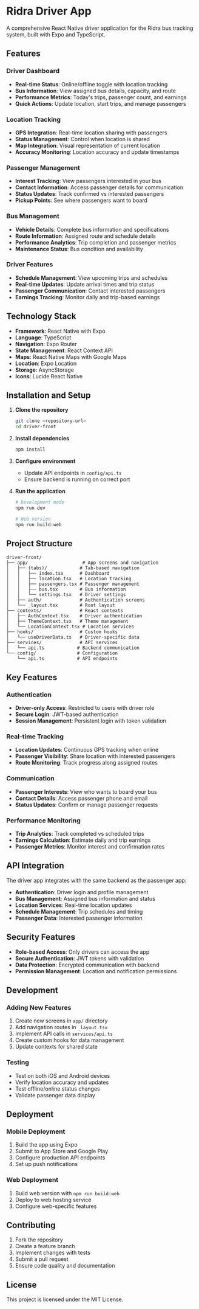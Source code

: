 # Ridra Driver App

A comprehensive React Native driver application for the Ridra bus tracking system, built with Expo and TypeScript.

## Features

### Driver Dashboard
- **Real-time Status**: Online/offline toggle with location tracking
- **Bus Information**: View assigned bus details, capacity, and route
- **Performance Metrics**: Today's trips, passenger count, and earnings
- **Quick Actions**: Update location, start trips, and manage passengers

### Location Tracking
- **GPS Integration**: Real-time location sharing with passengers
- **Status Management**: Control when location is shared
- **Map Integration**: Visual representation of current location
- **Accuracy Monitoring**: Location accuracy and update timestamps

### Passenger Management
- **Interest Tracking**: View passengers interested in your bus
- **Contact Information**: Access passenger details for communication
- **Status Updates**: Track confirmed vs interested passengers
- **Pickup Points**: See where passengers want to board

### Bus Management
- **Vehicle Details**: Complete bus information and specifications
- **Route Information**: Assigned route and schedule details
- **Performance Analytics**: Trip completion and passenger metrics
- **Maintenance Status**: Bus condition and availability

### Driver Features
- **Schedule Management**: View upcoming trips and schedules
- **Real-time Updates**: Update arrival times and trip status
- **Passenger Communication**: Contact interested passengers
- **Earnings Tracking**: Monitor daily and trip-based earnings

## Technology Stack

- **Framework**: React Native with Expo
- **Language**: TypeScript
- **Navigation**: Expo Router
- **State Management**: React Context API
- **Maps**: React Native Maps with Google Maps
- **Location**: Expo Location
- **Storage**: AsyncStorage
- **Icons**: Lucide React Native

## Installation and Setup

1. **Clone the repository**
   ```bash
   git clone <repository-url>
   cd driver-front
   ```

2. **Install dependencies**
   ```bash
   npm install
   ```

3. **Configure environment**
   - Update API endpoints in `config/api.ts`
   - Ensure backend is running on correct port

4. **Run the application**
   ```bash
   # Development mode
   npm run dev

   # Web version
   npm run build:web
   ```

## Project Structure

```
driver-front/
├── app/                    # App screens and navigation
│   ├── (tabs)/            # Tab-based navigation
│   │   ├── index.tsx      # Dashboard
│   │   ├── location.tsx   # Location tracking
│   │   ├── passengers.tsx # Passenger management
│   │   ├── bus.tsx        # Bus information
│   │   └── settings.tsx   # Driver settings
│   ├── auth/              # Authentication screens
│   └── _layout.tsx        # Root layout
├── contexts/              # React contexts
│   ├── AuthContext.tsx    # Driver authentication
│   ├── ThemeContext.tsx   # Theme management
│   └── LocationContext.tsx # Location services
├── hooks/                 # Custom hooks
│   └── useDriverData.ts   # Driver-specific data
├── services/              # API services
│   └── api.ts            # Backend communication
└── config/               # Configuration
    └── api.ts            # API endpoints
```

## Key Features

### Authentication
- **Driver-only Access**: Restricted to users with driver role
- **Secure Login**: JWT-based authentication
- **Session Management**: Persistent login with token validation

### Real-time Tracking
- **Location Updates**: Continuous GPS tracking when online
- **Passenger Visibility**: Share location with interested passengers
- **Route Monitoring**: Track progress along assigned routes

### Communication
- **Passenger Interests**: View who wants to board your bus
- **Contact Details**: Access passenger phone and email
- **Status Updates**: Confirm or manage passenger requests

### Performance Monitoring
- **Trip Analytics**: Track completed vs scheduled trips
- **Earnings Calculation**: Estimate daily and trip earnings
- **Passenger Metrics**: Monitor interest and confirmation rates

## API Integration

The driver app integrates with the same backend as the passenger app:

- **Authentication**: Driver login and profile management
- **Bus Management**: Assigned bus information and status
- **Location Services**: Real-time location updates
- **Schedule Management**: Trip schedules and timing
- **Passenger Data**: Interested passenger information

## Security Features

- **Role-based Access**: Only drivers can access the app
- **Secure Authentication**: JWT tokens with validation
- **Data Protection**: Encrypted communication with backend
- **Permission Management**: Location and notification permissions

## Development

### Adding New Features
1. Create new screens in `app/` directory
2. Add navigation routes in `_layout.tsx`
3. Implement API calls in `services/api.ts`
4. Create custom hooks for data management
5. Update contexts for shared state

### Testing
- Test on both iOS and Android devices
- Verify location accuracy and updates
- Test offline/online status changes
- Validate passenger data display

## Deployment

### Mobile Deployment
1. Build the app using Expo
2. Submit to App Store and Google Play
3. Configure production API endpoints
4. Set up push notifications

### Web Deployment
1. Build web version with `npm run build:web`
2. Deploy to web hosting service
3. Configure web-specific features

## Contributing

1. Fork the repository
2. Create a feature branch
3. Implement changes with tests
4. Submit a pull request
5. Ensure code quality and documentation

## License

This project is licensed under the MIT License.